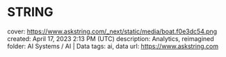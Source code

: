 # STRING

cover: https://www.askstring.com/_next/static/media/boat.f0e3dc54.png
created: April 17, 2023 2:13 PM (UTC)
description: Analytics, reimagined
folder: AI Systems / AI | Data
tags: ai, data
url: https://www.askstring.com